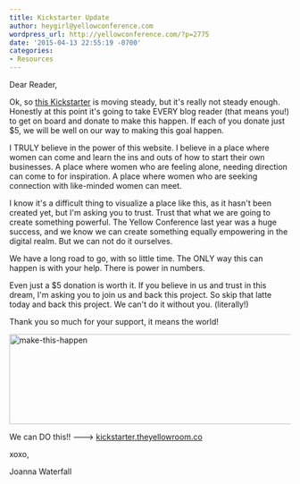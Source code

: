```yaml
---
title: Kickstarter Update
author: heygirl@yellowconference.com
wordpress_url: http://yellowconference.com/?p=2775
date: '2015-04-13 22:55:19 -0700'
categories:
- Resources
---
```

<p>Dear Reader,</p>
<p>Ok, so&nbsp;<a href="https://www.kickstarter.com/projects/1439745204/the-yellow-room-a-digital-hub-for-creative-world-c" target="_blank" data-cke-saved-href="https://www.kickstarter.com/projects/1439745204/the-yellow-room-a-digital-hub-for-creative-world-c">this Kickstarter</a>&nbsp;is moving steady, but it's really not steady enough. Honestly at this point it's going to take EVERY blog reader&nbsp;(that means you!) to get on board and donate to make this happen. If each of you donate just $5, we will be well on our way to making this goal happen.</p>
<p>I&nbsp;TRULY believe in the power of this website. I believe in a place where women can come and learn the ins and outs of how to start their own businesses. A place where women who are feeling alone, needing direction can come to for inspiration. A place where women who are seeking connection with like-minded women can meet.</p>
<p>I know it's a difficult thing to visualize a place like this, as it hasn't been created yet, but I'm asking you to trust. Trust that what we are going to create something powerful. The Yellow Conference last year was a huge success, and&nbsp;we know we can create something equally empowering in the digital realm. But we can not do it ourselves.</p>
<p>We have a long road to go, with so little time. The ONLY way this can happen is with&nbsp;your help. There is&nbsp;power in numbers.</p>
<p>Even just a $5 donation is worth it. If you believe in us and trust in this dream, I'm asking you to join us and back this project. So skip that latte today and back this project. We can't do it without you. (literally!)</p>
<p>Thank you so much for your support, it means the world!</p>
<p><a href="https://www.kickstarter.com/projects/1439745204/the-yellow-room-a-digital-hub-for-creative-world-c" target="_blank"><img class="aligncenter wp-image-2779" src="http://yellowconference.com/wp-content/uploads/2015/04/make-this-happen.jpg" alt="make-this-happen" width="700" height="161" /></a></p>
<p>We can DO this!! ---> <a href="https://www.kickstarter.com/projects/1439745204/the-yellow-room-a-digital-hub-for-creative-world-c" target="_blank">kickstarter.theyellowroom.co</a></p>
<p>xoxo,</p>
<p>Joanna Waterfall</p>
